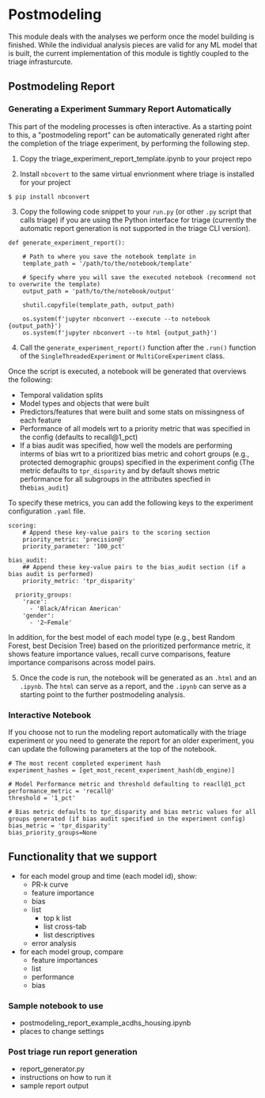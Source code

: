 # Postmodeling

This module deals with the analyses we perform once the model building is finished. While the individual analysis pieces are valid for any ML model that is built, the current implementation of this module is tightly coupled to the triage infrasturcute. 

## Postmodeling Report

### Generating a Experiment Summary Report Automatically
This part of the modeling processes is often interactive. As a starting point to this, a "postmodeling report" can be automatically generated right after the completion of the triage experiment, by performing the following step.  

1. Copy the triage_experiment_report_template.ipynb to your project repo

2. Install `nbcovert` to the same virtual envrionment where triage is installed for your project
```
$ pip install nbconvert
```

3. Copy the following code snippet to your `run.py` (or other `.py` script that calls triage) if you are using the Python interface for triage (currently the automatic report generation is not supported in the triage CLI version).  

```
def generate_experiment_report():

    # Path to where you save the notebook template in 
    template_path = '/path/to/the/notebook/template'

    # Specify where you will save the executed notebook (recommend not to overwrite the template)
    output_path = 'path/to/the/notebook/output'

    shutil.copyfile(template_path, output_path)

    os.system(f'jupyter nbconvert --execute --to notebook {output_path}')
    os.system(f'jupyter nbconvert --to html {output_path}')
```

4. Call the `generate_experiment_report()` function after the `.run()` function of the `SingleThreadedExperiment` or `MultiCoreExperiment` class.


Once the script is executed, a notebook will be generated that overviews the following:
- Temporal validation splits
- Model types and objects that were built
- Predictors/features that were built and some stats on missingness of each feature
- Performance of all models wrt to a priority metric that was specified in the config (defaults to recall@1_pct)
- If a bias audit was specified, how well the models are performing interms of bias wrt to a prioritized bias metric and cohort groups (e.g., protected demographic groups) specified in the experiment config (The metric defaults to `tpr_disparity` and by default shows metric performance for all subgroups in the attributes specfied in the`bias_audit`)

To specify these metrics, you can add the following keys to the experiment configuration `.yaml` file. 

```
scoring:
    # Append these key-value pairs to the scoring section
    priority_metric: 'precision@'
    priority_parameter: '100_pct' 
  
bias_audit:
    ## Append these key-value pairs to the bias_audit section (if a bias audit is performed)
    priority_metric: 'tpr_disparity'

  priority_groups:
    'race':
      - 'Black/African American'
    'gender':
      - '2~Female'
```

In addition, for the best model of each model type (e.g., best Random Forest, best Decision Tree) based on the prioritized performance metric, it shows feature importance values, recall curve comparisons, feature importance comparisons across model pairs. 

5. Once the code is run, the notebook will be generated as an `.html` and an `.ipynb`. The `html` can serve as a report, and the `.ipynb` can serve as a starting point to the further postmodeling analysis.  

### Interactive Notebook

If you choose not to run the modeling report automatically with the triage experiment or you need to generate the report for an older experiment, you can update the following parameters at the top of the notebook. 

```
# The most recent completed experiment hash
experiment_hashes = [get_most_recent_experiment_hash(db_engine)]

# Model Performance metric and threshold defaulting to reacll@1_pct
performance_metric = 'recall@'
threshold = '1_pct'

# Bias metric defaults to tpr_disparity and bias metric values for all groups generated (if bias audit specified in the experiment config)
bias_metric = 'tpr_disparity'
bias_priority_groups=None

```


## Functionality that we support
 - for each model group and time (each model id), show:
    - PR-k curve
    - feature importance
    - bias
    - list
       - top k list
       - list cross-tab
       - list descriptives
    - error analysis
 - for each model group, compare
    - feature importances
    - list
    - performance
    - bias

### Sample notebook to use
- postmodeling_report_example_acdhs_housing.ipynb
- places to change settings


### Post triage run report generation
- report_generator.py
- instructions on how to run it
- sample report output
